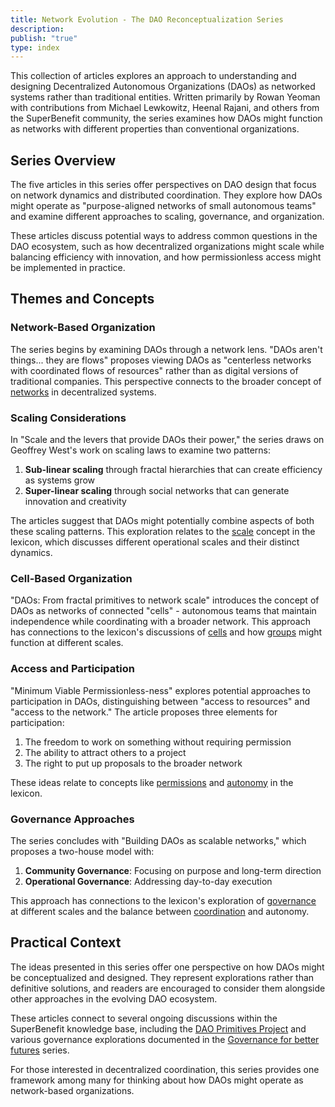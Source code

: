```yaml
---
title: Network Evolution - The DAO Reconceptualization Series
description: 
publish: "true"
type: index
---
```


This collection of articles explores an approach to understanding and designing Decentralized Autonomous Organizations (DAOs) as networked systems rather than traditional entities. Written primarily by Rowan Yeoman with contributions from Michael Lewkowitz, Heenal Rajani, and others from the SuperBenefit community, the series examines how DAOs might function as networks with different properties than conventional organizations.

## Series Overview

The five articles in this series offer perspectives on DAO design that focus on network dynamics and distributed coordination. They explore how DAOs might operate as "purpose-aligned networks of small autonomous teams" and examine different approaches to scaling, governance, and organization.

These articles discuss potential ways to address common questions in the DAO ecosystem, such as how decentralized organizations might scale while balancing efficiency with innovation, and how permissionless access might be implemented in practice.

## Themes and Concepts

### Network-Based Organization

The series begins by examining DAOs through a network lens. "DAOs aren't things... they are flows" proposes viewing DAOs as "centerless networks with coordinated flows of resources" rather than as digital versions of traditional companies. This perspective connects to the broader concept of [networks](https://claude.ai/tags/networks.md) in decentralized systems.

### Scaling Considerations

In "Scale and the levers that provide DAOs their power," the series draws on Geoffrey West's work on scaling laws to examine two patterns:

1. **Sub-linear scaling** through fractal hierarchies that can create efficiency as systems grow
2. **Super-linear scaling** through social networks that can generate innovation and creativity

The articles suggest that DAOs might potentially combine aspects of both these scaling patterns. This exploration relates to the [scale](https://claude.ai/tags/scale.md) concept in the lexicon, which discusses different operational scales and their distinct dynamics.

### Cell-Based Organization

"DAOs: From fractal primitives to network scale" introduces the concept of DAOs as networks of connected "cells" - autonomous teams that maintain independence while coordinating with a broader network. This approach has connections to the lexicon's discussions of [cells](https://claude.ai/notes/dao-primitives/test-resources/test-pattern.md) and how [groups](https://claude.ai/tags/groups.md) might function at different scales.

### Access and Participation

"Minimum Viable Permissionless-ness" explores potential approaches to participation in DAOs, distinguishing between "access to resources" and "access to the network." The article proposes three elements for participation:

1. The freedom to work on something without requiring permission
2. The ability to attract others to a project
3. The right to put up proposals to the broader network

These ideas relate to concepts like [permissions](https://claude.ai/tags/permissions.md) and [autonomy](https://claude.ai/tags/autonomy.md) in the lexicon.

### Governance Approaches

The series concludes with "Building DAOs as scalable networks," which proposes a two-house model with:

1. **Community Governance**: Focusing on purpose and long-term direction
2. **Operational Governance**: Addressing day-to-day execution

This approach has connections to the lexicon's exploration of [governance](https://claude.ai/tags/governance.md) at different scales and the balance between [coordination](https://claude.ai/tags/coordination.md) and autonomy.

## Practical Context

The ideas presented in this series offer one perspective on how DAOs might be conceptualized and designed. They represent explorations rather than definitive solutions, and readers are encouraged to consider them alongside other approaches in the evolving DAO ecosystem.

These articles connect to several ongoing discussions within the SuperBenefit knowledge base, including the [DAO Primitives Project](https://claude.ai/notes/dao-primitives/dao-primitives.md) and various governance explorations documented in the [Governance for better futures](https://claude.ai/artifacts/Exploring%20governance%20for%20better%20futures.md) series.

For those interested in decentralized coordination, this series provides one framework among many for thinking about how DAOs might operate as network-based organizations.